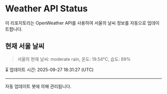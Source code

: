 
# Weather API Status

이 리포지토리는 OpenWeather API를 사용하여 서울의 날씨 정보를 자동으로 업데이트합니다.

## 현재 서울 날씨
> 서울의 현재 날씨: moderate rain, 온도: 19.54°C, 습도: 89%

⏳ 업데이트 시간: 2025-09-27 18:31:27 (UTC)

---
자동 업데이트 봇에 의해 관리됩니다.
